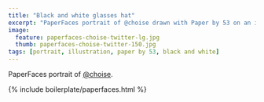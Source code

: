 ```yaml
---
title: "Black and white glasses hat"
excerpt: "PaperFaces portrait of @choise drawn with Paper by 53 on an iPad."
image: 
  feature: paperfaces-choise-twitter-lg.jpg
  thumb: paperfaces-choise-twitter-150.jpg
tags: [portrait, illustration, paper by 53, black and white]
---
```


PaperFaces portrait of [@choise](http://twitter.com/choise).

{% include boilerplate/paperfaces.html %}